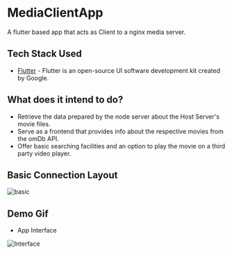 # MediaClientApp

A flutter based app that acts as Client to a nginx media server.

## Tech Stack Used

* [Flutter](https://flutter.dev/) - Flutter is an open-source UI software development kit created by Google.

## What does it intend to do?

* Retrieve the data prepared by the node server about the Host Server's movie files.
* Serve as a frontend that provides info about the respective movies from the omDb API.
* Offer basic searching facilities and an option to play the movie on a third party video player.

## Basic Connection Layout
 ![basic](ReadmeData/MediaAppArch.gif)
## Demo Gif

* App Interface

![Interface](ReadmeData/demo1.gif)
